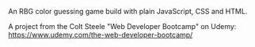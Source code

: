An RBG color guessing game build with plain JavaScript, CSS and HTML. 

A project from the Colt Steele "Web Developer Bootcamp" on Udemy: https://www.udemy.com/the-web-developer-bootcamp/

